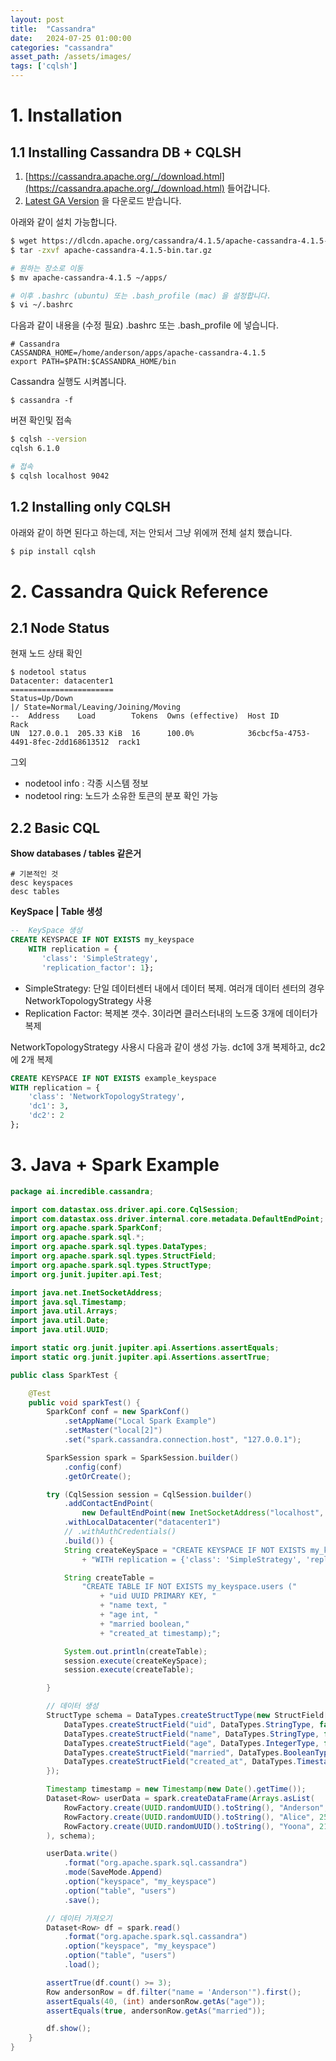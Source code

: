 ```yaml
---
layout: post
title:  "Cassandra"
date:   2024-07-25 01:00:00
categories: "cassandra"
asset_path: /assets/images/
tags: ['cqlsh']
---
```



# 1. Installation

## 1.1 Installing Cassandra DB + CQLSH

1. [https://cassandra.apache.org/_/download.html](https://cassandra.apache.org/_/download.html) 들어갑니다. 
2. [Latest GA Version](https://www.apache.org/dyn/closer.lua/cassandra/4.1.5/apache-cassandra-4.1.5-bin.tar.gz) 을 다운로드 받습니다. 

아래와 같이 설치 가능합니다. 

```bash
$ wget https://dlcdn.apache.org/cassandra/4.1.5/apache-cassandra-4.1.5-bin.tar.gz
$ tar -zxvf apache-cassandra-4.1.5-bin.tar.gz

# 원하는 장소로 이동
$ mv apache-cassandra-4.1.5 ~/apps/

# 이후 .bashrc (ubuntu) 또는 .bash_profile (mac) 을 설정합니다.
$ vi ~/.bashrc 
```

다음과 같이 내용을 (수정 필요) .bashrc 또는 .bash_profile 에 넣습니다. 

```
# Cassandra
CASSANDRA_HOME=/home/anderson/apps/apache-cassandra-4.1.5
export PATH=$PATH:$CASSANDRA_HOME/bin
```

Cassandra 실행도 시켜봅니다. 

```
$ cassandra -f
```

버젼 확인및 접속

```bash
$ cqlsh --version
cqlsh 6.1.0

# 접속
$ cqlsh localhost 9042
```

## 1.2 Installing only CQLSH

아래와 같이 하면 된다고 하는데, 저는 안되서 그냥 위에꺼 전체 설치 했습니다.

```bash
$ pip install cqlsh 
```

# 2. Cassandra Quick Reference 

## 2.1 Node Status

현재 노드 상태 확인
```
$ nodetool status
Datacenter: datacenter1
=======================
Status=Up/Down
|/ State=Normal/Leaving/Joining/Moving
--  Address    Load        Tokens  Owns (effective)  Host ID                               Rack 
UN  127.0.0.1  205.33 KiB  16      100.0%            36cbcf5a-4753-4491-8fec-2dd168613512  rack1
```

그외
- nodetool info : 각종 시스템 정보
- nodetool ring: 노드가 소유한 토큰의 분포 확인 가능


## 2.2 Basic CQL

**Show databases / tables 같은거**
```
# 기본적인 것
desc keyspaces
desc tables
```

**KeySpace | Table 생성**

```sql
--  KeySpace 생성
CREATE KEYSPACE IF NOT EXISTS my_keyspace
    WITH replication = {
       'class': 'SimpleStrategy', 
       'replication_factor': 1};
```
- SimpleStrategy: 단일 데이터센터 내에서 데이터 복제. 여러개 데이터 센터의 경우 NetworkTopologyStrategy 사용
- Replication Factor: 복제본 갯수. 3이라면 클러스터내의 노드중 3개에 데이터가 복제


NetworkTopologyStrategy 사용시 다음과 같이 생성 가능.
dc1에 3개 복제하고, dc2에 2개 복제

```sql
CREATE KEYSPACE IF NOT EXISTS example_keyspace 
WITH replication = {
    'class': 'NetworkTopologyStrategy', 
    'dc1': 3, 
    'dc2': 2
};
```

# 3. Java + Spark Example


```java
package ai.incredible.cassandra;

import com.datastax.oss.driver.api.core.CqlSession;
import com.datastax.oss.driver.internal.core.metadata.DefaultEndPoint;
import org.apache.spark.SparkConf;
import org.apache.spark.sql.*;
import org.apache.spark.sql.types.DataTypes;
import org.apache.spark.sql.types.StructField;
import org.apache.spark.sql.types.StructType;
import org.junit.jupiter.api.Test;

import java.net.InetSocketAddress;
import java.sql.Timestamp;
import java.util.Arrays;
import java.util.Date;
import java.util.UUID;

import static org.junit.jupiter.api.Assertions.assertEquals;
import static org.junit.jupiter.api.Assertions.assertTrue;

public class SparkTest {

	@Test
	public void sparkTest() {
		SparkConf conf = new SparkConf()
			.setAppName("Local Spark Example")
			.setMaster("local[2]")
			.set("spark.cassandra.connection.host", "127.0.0.1");

		SparkSession spark = SparkSession.builder()
			.config(conf)
			.getOrCreate();

		try (CqlSession session = CqlSession.builder()
			.addContactEndPoint(
				new DefaultEndPoint(new InetSocketAddress("localhost", 9042)))
			.withLocalDatacenter("datacenter1")
			// .withAuthCredentials()
			.build()) {
			String createKeySpace = "CREATE KEYSPACE IF NOT EXISTS my_keyspace "
				+ "WITH replication = {'class': 'SimpleStrategy', 'replication_factor': 1};";

			String createTable =
				"CREATE TABLE IF NOT EXISTS my_keyspace.users ("
					+ "uid UUID PRIMARY KEY, "
					+ "name text, "
					+ "age int, "
					+ "married boolean,"
					+ "created_at timestamp);";

			System.out.println(createTable);
			session.execute(createKeySpace);
			session.execute(createTable);

		}

		// 데이터 생성
		StructType schema = DataTypes.createStructType(new StructField[] {
			DataTypes.createStructField("uid", DataTypes.StringType, false),
			DataTypes.createStructField("name", DataTypes.StringType, false),
			DataTypes.createStructField("age", DataTypes.IntegerType, false),
			DataTypes.createStructField("married", DataTypes.BooleanType, false),
			DataTypes.createStructField("created_at", DataTypes.TimestampType, false)
		});

		Timestamp timestamp = new Timestamp(new Date().getTime());
		Dataset<Row> userData = spark.createDataFrame(Arrays.asList(
			RowFactory.create(UUID.randomUUID().toString(), "Anderson", 40, true, timestamp),
			RowFactory.create(UUID.randomUUID().toString(), "Alice", 25, false, timestamp),
			RowFactory.create(UUID.randomUUID().toString(), "Yoona", 21, false, timestamp)
		), schema);

		userData.write()
			.format("org.apache.spark.sql.cassandra")
			.mode(SaveMode.Append)
			.option("keyspace", "my_keyspace")
			.option("table", "users")
			.save();

		// 데이터 가져오기
		Dataset<Row> df = spark.read()
			.format("org.apache.spark.sql.cassandra")
			.option("keyspace", "my_keyspace")
			.option("table", "users")
			.load();

		assertTrue(df.count() >= 3);
		Row andersonRow = df.filter("name = 'Anderson'").first();
		assertEquals(40, (int) andersonRow.getAs("age"));
		assertEquals(true, andersonRow.getAs("married"));

		df.show();
	}
}

```